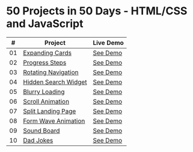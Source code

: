 # 50 Projects in 50 Days - HTML/CSS and JavaScript

| #   | Project                                                                                                      | Live Demo                                                                             |
| --- | ------------------------------------------------------------------------------------------------------------ | ------------------------------------------------------------------------------------- |
| 01  | [Expanding Cards](https://github.com/kperdebekoff/50ProjectsIn50Days/tree/main/01-expanding-cards)           | [See Demo](https://kperdebekoff.github.io/50ProjectsIn50Days/01-expanding-cards)      |
| 02  | [Progress Steps](https://github.com/kperdebekoff/50ProjectsIn50Days/tree/main/02-progress-steps)             | [See Demo](https://kperdebekoff.github.io/50ProjectsIn50Days/02-progress-steps)       |
| 03  | [Rotating Navigation](https://github.com/kperdebekoff/50ProjectsIn50Days/tree/main/03-rotating-navigation)   | [See Demo](https://kperdebekoff.github.io/50ProjectsIn50Days/03-rotating-navigation)  |
| 04  | [Hidden Search Widget](https://github.com/kperdebekoff/50ProjectsIn50Days/tree/main/04-hidden-search-widget) | [See Demo](https://kperdebekoff.github.io/50ProjectsIn50Days/04-hidden-search-widget) |
| 05  | [Blurry Loading](https://github.com/kperdebekoff/50ProjectsIn50Days/tree/main/05-blurry-loading)             | [See Demo](https://kperdebekoff.github.io/50ProjectsIn50Days/05-blurry-loading)       |
| 06  | [Scroll Animation](https://github.com/kperdebekoff/50ProjectsIn50Days/tree/main/06-scroll-animation)         | [See Demo](https://kperdebekoff.github.io/50ProjectsIn50Days/06-scroll-animation)     |
| 07  | [Split Landing Page](https://github.com/kperdebekoff/50ProjectsIn50Days/tree/main/07-split-landing-page)     | [See Demo](https://kperdebekoff.github.io/50ProjectsIn50Days/07-split-landing-page)   |
| 08  | [Form Wave Animation](https://github.com/kperdebekoff/50ProjectsIn50Days/tree/main/08-form-wave-animation)   | [See Demo](https://kperdebekoff.github.io/50ProjectsIn50Days/08-form-wave-animation)  |
| 09  | [Sound Board](https://github.com/kperdebekoff/50ProjectsIn50Days/tree/main/09-sound-board)                   | [See Demo](https://kperdebekoff.github.io/50ProjectsIn50Days/09-sound-board)          |
| 10  | [Dad Jokes](https://github.com/kperdebekoff/50ProjectsIn50Days/tree/main/10-dad-jokes)                       | [See Demo](https://kperdebekoff.github.io/50ProjectsIn50Days/10-dad-jokes)            |
